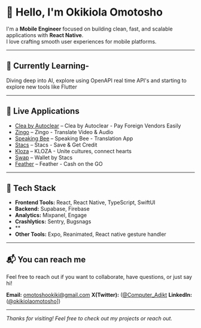 # 👋 Hello, I'm Okikiola Omotosho

I'm a **Mobile Engineer** focused on building clean, fast, and scalable applications with **React Native**.  
I love crafting smooth user experiences for mobile platforms.

---



## 🚧 Currently Learning- 

Diving deep into AI, explore using OpenAPI real time API's and starting to explore new tools like Flutter

---

## 📱 Live Applications
- [Clea by Autoclear](https://apps.apple.com/gb/app/clea-by-autoclear/id6749337169) – Clea by Autoclear - Pay Foreign Vendors Easily
- [Zingo](https://apps.apple.com/us/app/translate-video-audio-zingo/id6746193562) – Zingo - Translate Video & Audio
- [Speaking Bee](https://apps.apple.com/us/app/speaking-bee-translation-app/id6504189049) – Speaking Bee - Translation App
- [Stacs](https://apps.apple.com/ng/app/stacs-save-get-credit/id6450111151) – Stacs - Save & Get Credit
- [Kloza](https://apps.apple.com/ng/app/kloza/id6479576483) – KLOZA - Unite cultures, connect hearts
- [Swap](https://apps.apple.com/us/app/wallet-by-stacs/id6504357184) – Wallet by Stacs
- [Feather](https://apps.apple.com/ng/app/feather-cash-on-the-go/id6447082427) – Feather - Cash on the GO


---


## 🧰 Tech Stack

- **Frontend Tools:** React, React Native, TypeScript, SwiftUI
- **Backend:** Supabase, Firebase
- **Analytics:** Mixpanel, Engage
- **Crashlytics:** Sentry, Bugsnags
- **
- **Other Tools:** Expo, Reanimated, React native gesture handler

---

## 📬 You can reach me

Feel free to reach out if you want to collaborate, have questions, or just say hi!

**Email:** omotoshookiki@gmail.com
**X(Twitter):** ([@Computer_Adikt]([https://x.com/Computer_Adikt])
**LinkedIn:** ([@okikiolaomotosho]([https://www.linkedin.com/in/okikiolaomotosho/)])

---

*Thanks for visiting! Feel free to check out my projects or reach out.*
